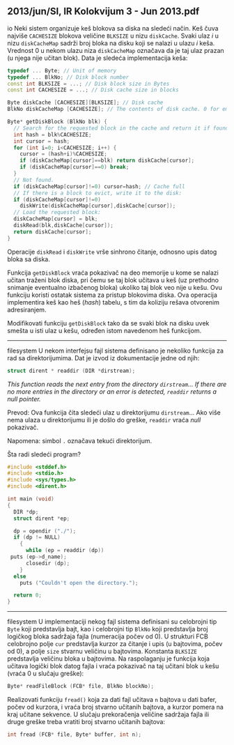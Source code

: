 2013/jun/SI, IR Kolokvijum 3 - Jun 2013.pdf
--------------------------------------------------------------------------------
io
Neki sistem organizuje keš blokova sa diska na sledeći način. Keš čuva najviše `CACHESIZE`
blokova veličine `BLKSIZE` u nizu `diskCache`. Svaki ulaz *i* u nizu `diskCacheMap` sadrži broj
bloka na disku koji se nalazi u ulazu *i* keša. Vrednost 0 u nekom ulazu niza `diskCacheMap`
označava da je taj ulaz prazan (u njega nije učitan blok). Data je sledeća implementacija keša:
```cpp
typedef ... Byte; // Unit of memory
typedef ... BlkNo; // Disk block number
const int BLKSIZE = ...; // Disk block size in Bytes
const int CACHESIZE = ...; // Disk cache size in blocks

Byte diskCache [CACHESIZE][BLKSIZE]; // Disk cache
BlkNo diskCacheMap [CACHESIZE]; // The contents of disk cache. 0 for empty

Byte* getDiskBlock (BlkNo blk) {
  // Search for the requested block in the cache and return it if found:
  int hash = blk%CACHESIZE;
  int cursor = hash;
  for (int i=0; i<CACHESIZE; i++) {
    cursor = (hash+i)%CACHESIZE;
    if (diskCacheMap[cursor]==blk) return diskCache[cursor];
    if (diskCacheMap[cursor]==0) break;
  }
  // Not found.
  if (diskCacheMap[cursor]!=0) cursor=hash; // Cache full
  // If there is a block to evict, write it to the disk:
  if (diskCacheMap[cursor]!=0)
    diskWrite(diskCacheMap[cursor],diskCache[cursor]);
  // Load the requested block:
  diskCacheMap[cursor] = blk;
  diskRead(blk,diskCache[cursor]);
  return diskCache[cursor];
}
```
Operacije `diskRead` i `diskWrite` vrše sinhrono čitanje, odnosno upis datog bloka sa diska.

Funkcija `getDiskBlock` vraća pokazivač na deo memorije u kome se nalazi učitan traženi
blok diska, pri čemu se taj blok učitava u keš (uz prethodno snimanje eventualno izbačenog
bloka) ukoliko taj blok veo nije u kešu. Ovu funkciju koristi ostatak sistema za pristup
blokovima diska. Ova operacija implementira keš kao heš (*hash*) tabelu,  s tim da koliziju
rešava otvorenim adresiranjem.

Modifikovati funkciju `getDiskBlock` tako da se svaki blok na disku uvek smešta u isti ulaz u
kešu, određen istom navedenom heš funkcijom.

--------------------------------------------------------------------------------
filesystem
U nekom interfejsu fajl sistema definisano je nekoliko funkcija za rad sa direktorijumima.
Dat je izvod iz dokumentacije jedne od njih:
```cpp
struct dirent * readdir (DIR *dirstream);
```
*This function reads the next entry from the directory `dirstream`... If there are no more entries in the directory or an error is detected, `readdir` returns a null pointer.*

Prevod: Ova funkcija čita sledeći ulaz u direktorijumu `dirstream`... Ako više nema ulaza u direktorijumu ili je došlo do greške, `readdir` vraća *null* pokazivač.

Napomena: simbol `.` označava tekući direktorijum.

Šta radi sledeći program?
```cpp
#include <stddef.h>
#include <stdio.h>
#include <sys/types.h>
#include <dirent.h>

int main (void)
{
  DIR *dp;
  struct dirent *ep;

  dp = opendir ("./");
  if (dp != NULL)
    {
      while (ep = readdir (dp))
 puts (ep->d_name);
      closedir (dp);
    }
  else
    puts ("Couldn't open the directory.");

  return 0;
}
```

--------------------------------------------------------------------------------
filesystem
U implementaciji nekog fajl sistema definisani su celobrojni tip `Byte` koji predstavlja bajt, kao
i celobrojni tip `BlkNo` koji predstavlja broj logičkog bloka sadržaja fajla (numeracija počev od
0).  U strukturi FCB celobrojno polje `cur` predstavlja kurzor za čitanje i upis (u bajtovima,
počev od 0),  a polje `size` stvarnu veličinu u bajtovima.  Konstanta `BLKSIZE` predstavlja
veličinu bloka u bajtovima. Na raspolaganju je funkcija koja učitava logički blok datog fajla i
vraća pokazivač na taj učitani blok u kešu (vraća 0 u slučaju greške):
```cpp
Byte* readFileBlock (FCB* file, BlkNo blockNo);
```
Realizovati funkciju `fread()` koja za dati fajl učitava `n` bajtova u dati bafer,  počev od
kurzora, i vraća broj stvarno učitanih bajtova, a kurzor pomera na kraj učitane sekvence. U
slučaju prekoračenja veličine sadržaja fajla ili druge greške treba vratiti broj stvarno učitanih
bajtova:
```cpp
int fread (FCB* file, Byte* buffer, int n);
```
